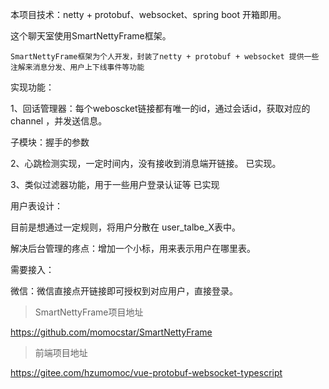 本项目技术：netty + protobuf、websocket、spring boot 开箱即用。

这个聊天室使用SmartNettyFrame框架。

```
SmartNettyFrame框架为个人开发，封装了netty + protobuf + websocket 提供一些注解来消息分发、用户上下线事件等功能
```

实现功能：

1、回话管理器：每个weboscket链接都有唯一的id，通过会话id，获取对应的channel ，并发送信息。

子模块：握手的参数

2、心跳检测实现，一定时间内，没有接收到消息端开链接。 已实现。

3、类似过滤器功能，用于一些用户登录认证等 已实现


用户表设计：

目前是想通过一定规则，将用户分散在  user_talbe_X表中。

解决后台管理的疼点：增加一个小标，用来表示用户在哪里表。

需要接入：

微信：微信直接点开链接即可授权到对应用户，直接登录。



>  SmartNettyFrame项目地址

https://github.com/momocstar/SmartNettyFrame



> 前端项目地址

https://gitee.com/hzumomoc/vue-protobuf-websocket-typescript

